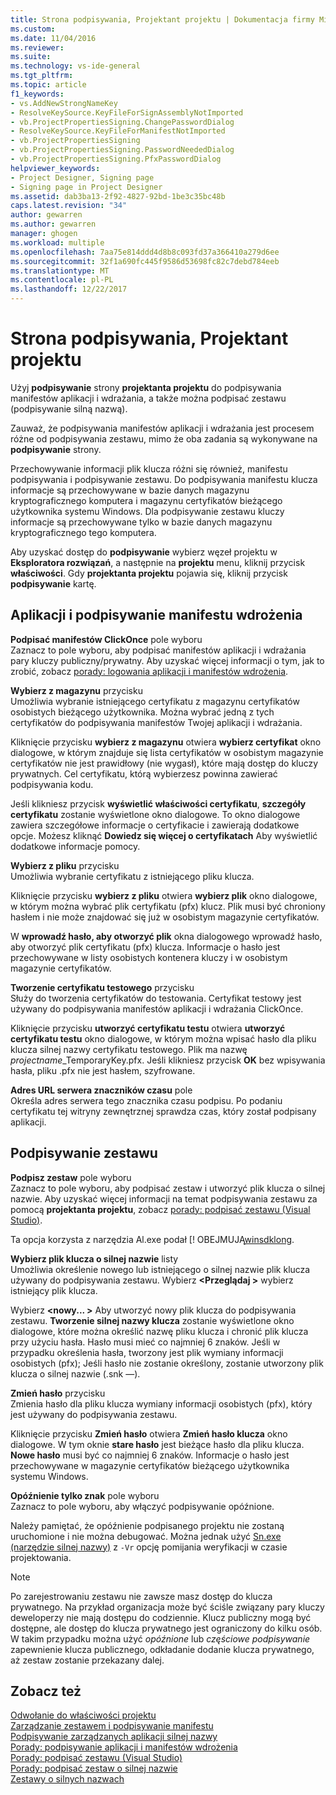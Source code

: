 ```yaml
---
title: Strona podpisywania, Projektant projektu | Dokumentacja firmy Microsoft
ms.custom: 
ms.date: 11/04/2016
ms.reviewer: 
ms.suite: 
ms.technology: vs-ide-general
ms.tgt_pltfrm: 
ms.topic: article
f1_keywords:
- vs.AddNewStrongNameKey
- ResolveKeySource.KeyFileForSignAssemblyNotImported
- vb.ProjectPropertiesSigning.ChangePasswordDialog
- ResolveKeySource.KeyFileForManifestNotImported
- vb.ProjectPropertiesSigning
- vb.ProjectPropertiesSigning.PasswordNeededDialog
- vb.ProjectPropertiesSigning.PfxPasswordDialog
helpviewer_keywords:
- Project Designer, Signing page
- Signing page in Project Designer
ms.assetid: dab3ba13-2f92-4827-92bd-1be3c35bc48b
caps.latest.revision: "34"
author: gewarren
ms.author: gewarren
manager: ghogen
ms.workload: multiple
ms.openlocfilehash: 7aa75e814ddd4d8b8c093fd37a366410a279d6ee
ms.sourcegitcommit: 32f1a690fc445f9586d53698fc82c7debd784eeb
ms.translationtype: MT
ms.contentlocale: pl-PL
ms.lasthandoff: 12/22/2017
---
```

# <a name="signing-page-project-designer"></a>Strona podpisywania, Projektant projektu
Użyj **podpisywanie** strony **projektanta projektu** do podpisywania manifestów aplikacji i wdrażania, a także można podpisać zestawu (podpisywanie silną nazwą).  
  
 Zauważ, że podpisywania manifestów aplikacji i wdrażania jest procesem różne od podpisywania zestawu, mimo że oba zadania są wykonywane na **podpisywanie** strony.  
  
 Przechowywanie informacji plik klucza różni się również, manifestu podpisywania i podpisywanie zestawu. Do podpisywania manifestu klucza informacje są przechowywane w bazie danych magazynu kryptograficznego komputera i magazynu certyfikatów bieżącego użytkownika systemu Windows. Dla podpisywanie zestawu kluczy informacje są przechowywane tylko w bazie danych magazynu kryptograficznego tego komputera.  
  
 Aby uzyskać dostęp do **podpisywanie** wybierz węzeł projektu w **Eksploratora rozwiązań**, a następnie na **projektu** menu, kliknij przycisk **właściwości**. Gdy **projektanta projektu** pojawia się, kliknij przycisk **podpisywanie** kartę.  
  
## <a name="application-and-deployment-manifest-signing"></a>Aplikacji i podpisywanie manifestu wdrożenia  
 **Podpisać manifestów ClickOnce** pole wyboru  
 Zaznacz to pole wyboru, aby podpisać manifestów aplikacji i wdrażania pary kluczy publiczny/prywatny. Aby uzyskać więcej informacji o tym, jak to zrobić, zobacz [porady: logowania aplikacji i manifestów wdrożenia](../../ide/how-to-sign-application-and-deployment-manifests.md).  
  
 **Wybierz z magazynu** przycisku  
 Umożliwia wybranie istniejącego certyfikatu z magazynu certyfikatów osobistych bieżącego użytkownika. Można wybrać jedną z tych certyfikatów do podpisywania manifestów Twojej aplikacji i wdrażania.  
  
 Kliknięcie przycisku **wybierz z magazynu** otwiera **wybierz certyfikat** okno dialogowe, w którym znajduje się lista certyfikatów w osobistym magazynie certyfikatów nie jest prawidłowy (nie wygasł), które mają dostęp do kluczy prywatnych. Cel certyfikatu, którą wybierzesz powinna zawierać podpisywania kodu.  
  
 Jeśli klikniesz przycisk **wyświetlić właściwości certyfikatu**, **szczegóły certyfikatu** zostanie wyświetlone okno dialogowe. To okno dialogowe zawiera szczegółowe informacje o certyfikacie i zawierają dodatkowe opcje. Możesz kliknąć **Dowiedz się więcej o certyfikatach** Aby wyświetlić dodatkowe informacje pomocy.  
  
 **Wybierz z pliku** przycisku  
 Umożliwia wybranie certyfikatu z istniejącego pliku klucza.  
  
 Kliknięcie przycisku **wybierz z pliku** otwiera **wybierz plik** okno dialogowe, w którym można wybrać plik certyfikatu (pfx) klucz. Plik musi być chroniony hasłem i nie może znajdować się już w osobistym magazynie certyfikatów.  
  
 W **wprowadź hasło, aby otworzyć plik** okna dialogowego wprowadź hasło, aby otworzyć plik certyfikatu (pfx) klucza. Informacje o hasło jest przechowywane w listy osobistych kontenera kluczy i w osobistym magazynie certyfikatów.  
  
 **Tworzenie certyfikatu testowego** przycisku  
 Służy do tworzenia certyfikatów do testowania. Certyfikat testowy jest używany do podpisywania manifestów aplikacji i wdrażania ClickOnce.  
  
 Kliknięcie przycisku **utworzyć certyfikatu testu** otwiera **utworzyć certyfikatu testu** okno dialogowe, w którym można wpisać hasło dla pliku klucza silnej nazwy certyfikatu testowego. Plik ma nazwę *projectname*_TemporaryKey.pfx. Jeśli klikniesz przycisk **OK** bez wpisywania hasła, pliku .pfx nie jest hasłem, szyfrowane.  
  
 **Adres URL serwera znaczników czasu** pole  
 Określa adres serwera tego znacznika czasu podpisu. Po podaniu certyfikatu tej witryny zewnętrznej sprawdza czas, który został podpisany aplikacji.  
  
## <a name="assembly-signing"></a>Podpisywanie zestawu  
 **Podpisz zestaw** pole wyboru  
 Zaznacz to pole wyboru, aby podpisać zestaw i utworzyć plik klucza o silnej nazwie. Aby uzyskać więcej informacji na temat podpisywania zestawu za pomocą **projektanta projektu**, zobacz [porady: podpisać zestawu (Visual Studio)](../managing-assembly-and-manifest-signing.md#how-to-sign-an-assembly-in-visual-studio).  
  
 Ta opcja korzysta z narzędzia Al.exe podał [! OBEJMUJĄ[winsdklong](/dotnet/framework/app-domains/how-to-sign-an-assembly-with-a-strong-name).  
  
 **Wybierz plik klucza o silnej nazwie** listy  
 Umożliwia określenie nowego lub istniejącego o silnej nazwie plik klucza używany do podpisywania zestawu. Wybierz  **\<Przeglądaj >** wybierz istniejący plik klucza.  
  
 Wybierz  **\<nowy... >** Aby utworzyć nowy plik klucza do podpisywania zestawu. **Tworzenie silnej nazwy klucza** zostanie wyświetlone okno dialogowe, które można określić nazwę pliku klucza i chronić plik klucza przy użyciu hasła. Hasło musi mieć co najmniej 6 znaków. Jeśli w przypadku określenia hasła, tworzony jest plik wymiany informacji osobistych (pfx); Jeśli hasło nie zostanie określony, zostanie utworzony plik klucza o silnej nazwie (.snk —).  
  
 **Zmień hasło** przycisku  
 Zmienia hasło dla pliku klucza wymiany informacji osobistych (pfx), który jest używany do podpisywania zestawu.  
  
 Kliknięcie przycisku **Zmień hasło** otwiera **Zmień hasło klucza** okno dialogowe. W tym oknie **stare hasło** jest bieżące hasło dla pliku klucza. **Nowe hasło** musi być co najmniej 6 znaków. Informacje o hasło jest przechowywane w magazynie certyfikatów bieżącego użytkownika systemu Windows.  
  
 **Opóźnienie tylko znak** pole wyboru  
 Zaznacz to pole wyboru, aby włączyć podpisywanie opóźnione.  
  
 Należy pamiętać, że opóźnienie podpisanego projektu nie zostaną uruchomione i nie można debugować. Można jednak użyć [Sn.exe (narzędzie silnej nazwy)](/dotnet/framework/tools/sn-exe-strong-name-tool) z `-Vr` opcję pomijania weryfikacji w czasie projektowania.  
  
> [!NOTE]
>  Po zarejestrowaniu zestawu nie zawsze masz dostęp do klucza prywatnego. Na przykład organizacja może być ściśle związany pary kluczy deweloperzy nie mają dostępu do codziennie. Klucz publiczny mogą być dostępne, ale dostęp do klucza prywatnego jest ograniczony do kilku osób. W takim przypadku można użyć *opóźnione* lub *częściowe podpisywanie* zapewnienie klucza publicznego, odkładanie dodanie klucza prywatnego, aż zestaw zostanie przekazany dalej.  
  
## <a name="see-also"></a>Zobacz też  
 [Odwołanie do właściwości projektu](../../ide/reference/project-properties-reference.md)   
 [Zarządzanie zestawem i podpisywanie manifestu](../../ide/managing-assembly-and-manifest-signing.md)   
 [Podpisywanie zarządzanych aplikacji silnej nazwy](http://msdn.microsoft.com/en-us/5fef3490-c519-4363-94fd-8b1ad260dab5)   
 [Porady: podpisywanie aplikacji i manifestów wdrożenia](../../ide/how-to-sign-application-and-deployment-manifests.md)   
 [Porady: podpisać zestawu (Visual Studio)](../managing-assembly-and-manifest-signing.md#how-to-sign-an-assembly-in-visual-studio)   
 [Porady: podpisać zestaw o silnej nazwie](/dotnet/framework/app-domains/how-to-sign-an-assembly-with-a-strong-name)   
 [Zestawy o silnych nazwach](/dotnet/framework/app-domains/strong-named-assemblies)   